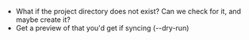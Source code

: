 * What if the project directory does not exist? Can we check for it, and maybe create it?
* Get a preview of that you'd get if syncing (--dry-run)
